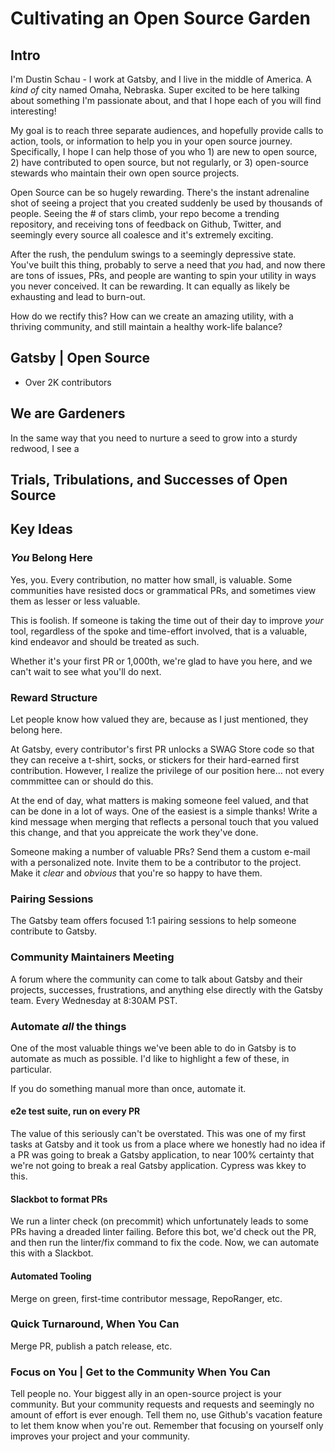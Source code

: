 # Cultivating an Open Source Garden

## Intro

I'm Dustin Schau - I work at Gatsby, and I live in the middle of America. A _kind of_ city named Omaha, Nebraska. Super excited to be here talking about something I'm passionate about, and that I hope each of you will find interesting!

My goal is to reach three separate audiences, and hopefully provide calls to action, tools, or information to help you in your open source journey. Specifically, I hope I can help those of you who 1) are new to open source, 2) have contributed to open source, but not regularly, or 3) open-source stewards who maintain their own open source projects.

Open Source can be so hugely rewarding. There's the instant adrenaline shot of seeing a project that you created suddenly be used by thousands of people. Seeing the # of stars climb, your repo become a trending repository, and receiving tons of feedback on Github, Twitter, and seemingly every source all coalesce and it's extremely exciting.

After the rush, the pendulum swings to a seemingly depressive state. You've built this thing, probably to serve a need that _you_ had, and now there are tons of issues, PRs, and people are wanting to spin your utility in ways you never conceived. It can be rewarding. It can equally as likely be exhausting and lead to burn-out.

How do we rectify this? How can we create an amazing utility, with a thriving community, and still maintain a healthy work-life balance?

## Gatsby | Open Source

- Over 2K contributors

## We are Gardeners

In the same way that you need to nurture a seed to grow into a sturdy redwood, I see a 

## Trials, Tribulations, and Successes of Open Source

## Key Ideas

### _You_ Belong Here

Yes, you. Every contribution, no matter how small, is valuable. Some communities have resisted docs or grammatical PRs, and sometimes view them as lesser or less valuable.

This is foolish. If someone is taking the time out of their day to improve _your_ tool, regardless of the spoke and time-effort involved, that is a valuable, kind endeavor and should be treated as such.

Whether it's your first PR or 1,000th, we're glad to have you here, and we can't wait to see what you'll do next.

### Reward Structure

Let people know how valued they are, because as I just mentioned, they belong here.

At Gatsby, every contributor's first PR unlocks a SWAG Store code so that they can receive a t-shirt, socks, or stickers for their hard-earned first contribution. However, I realize the privilege of our position here... not every commmittee can or should do this.

At the end of day, what matters is making someone feel valued, and that can be done in a lot of ways. One of the easiest is a simple thanks! Write a kind message when merging that reflects a personal touch that you valued this change, and that you appreicate the work they've done.

Someone making a number of valuable PRs? Send them a custom e-mail with a personalized note. Invite them to be a contributor to the project. Make it _clear_ and _obvious_ that you're so happy to have them.

### Pairing Sessions

The Gatsby team offers focused 1:1 pairing sessions to help someone contribute to Gatsby. 

### Community Maintainers Meeting

A forum where the community can come to talk about Gatsby and their projects, successes, frustrations, and anything else directly with the Gatsby team. Every Wednesday at 8:30AM PST.

### Automate _all_ the things

One of the most valuable things we've been able to do in Gatsby is to automate as much as possible. I'd like to highlight a few of these, in particular.

If you do something manual more than once, automate it.

#### e2e test suite, run on every PR

The value of this seriously can't be overstated. This was one of my first tasks at Gatsby and it took us from a place where we honestly had no idea if a PR was going to break a Gatsby application, to near 100% certainty that we're not going to break a real Gatsby application. Cypress was kkey to this.

#### Slackbot to format PRs

We run a linter check (on precommit) which unfortunately leads to some PRs having a dreaded linter failing. Before this bot, we'd check out the PR, and then run the linter/fix command to fix the code. Now, we can automate this with a Slackbot.

#### Automated Tooling

Merge on green, first-time contributor message, RepoRanger, etc.

### Quick Turnaround, When You Can

Merge PR, publish a patch release, etc.

### Focus on You | Get to the Community When You Can

Tell people no. Your biggest ally in an open-source project is your community. But your community requests and requests and seemingly no amount of effort is ever enough. Tell them no, use Github's vacation feature to let them know when you're out. Remember that focusing on yourself only improves your project and your community.
